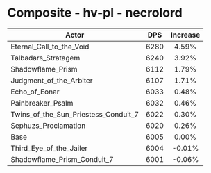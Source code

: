# Composite - hv-pl - necrolord
| Actor | DPS | Increase |
|---|:---:|:---:|
|Eternal_Call_to_the_Void|6280|4.59%|
|Talbadars_Stratagem|6240|3.92%|
|Shadowflame_Prism|6112|1.79%|
|Judgment_of_the_Arbiter|6107|1.71%|
|Echo_of_Eonar|6033|0.48%|
|Painbreaker_Psalm|6032|0.46%|
|Twins_of_the_Sun_Priestess_Conduit_7|6022|0.30%|
|Sephuzs_Proclamation|6020|0.26%|
|Base|6005|0.00%|
|Third_Eye_of_the_Jailer|6004|-0.01%|
|Shadowflame_Prism_Conduit_7|6001|-0.06%|
